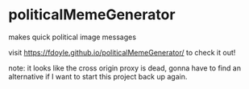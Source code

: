 # politicalMemeGenerator
makes quick political image messages

visit https://fdoyle.github.io/politicalMemeGenerator/ to check it out!


note: it looks like the cross origin proxy is dead, gonna have to find an alternative if I want to start this project back up again. 
